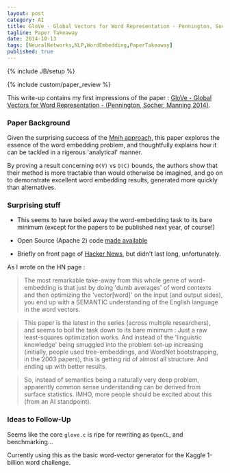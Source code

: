 ```yaml
---
layout: post
category: AI
title: GloVe - Global Vectors for Word Representation - Pennington, Socher, Manning 2014
tagline: Paper Takeaway
date: 2014-10-13
tags: [NeuralNetworks,NLP,WordEmbedding,PaperTakeaway]
published: true
---
```

{% include JB/setup %}

{% include custom/paper_review %}

This write-up contains my first impressions of the paper : 
[GloVe - Global Vectors for Word Representation - (Pennington, Socher, Manning 2014)](http://nlp.stanford.edu/pubs/glove.pdf).

### Paper Background

Given the surprising success of the [Mnih approach](/ai/2014/10/12/noise-contrastive-estimation/), this paper explores the essence of the word embedding problem, and thoughtfully explains how it can be tackled in a rigerous 'analytical' manner.  

By proving a result concerning ```O(V)``` vs ```O(C)``` bounds, the authors show that their method is more tractable than would otherwise be imagined, and go on to demonstrate excellent word embedding results, generated more quickly than alternatives.


### Surprising stuff

*  This seems to have boiled away the word-embedding task to its bare minimum (except for the papers to be published next year, of course!)

*  Open Source (Apache 2) code [made available](http://www-nlp.stanford.edu/projects/glove/)
  
*  Briefly on front page of [Hacker News](https://news.ycombinator.com/item?id=8432072), but didn't last long, unfortunately.

As I wrote on the HN page : 

> The most remarkable take-away from this whole genre of word-embedding is that just by doing 'dumb averages' of word contexts and then optimizing the 'vector[word]' on the input (and output sides), you end up with a SEMANTIC understanding of the English language in the word vectors.

> This paper is the latest in the series (across multiple researchers), and seems to boil the task down to its bare minimum : Just a raw least-squares optimization works. And instead of the 'linguistic knowledge' being smuggled into the problem set-up increasing (initially, people used tree-embeddings, and WordNet bootstrapping, in the 2003 papers), this is getting rid of almost all structure. And ending up with better results.

> So, instead of semantics being a naturally very deep problem, apparently common sense understanding can be derived from surface statistics. IMHO, more people should be excited about this (from an AI standpoint).

### Ideas to Follow-Up

Seems like the core ```glove.c``` is ripe for rewriting as ```OpenCL```, and benchmarking...

Currently using this as the basic word-vector generator for the Kaggle 1-billion word challenge.  

